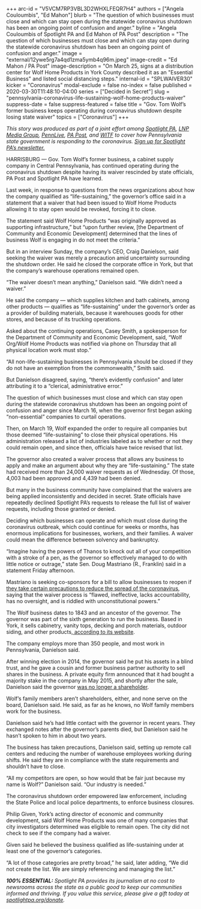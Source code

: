 +++
arc-id = "V5VCM7RP3VBL3D2WHXLFEQR7H4"
authors = ["Angela Couloumbis", "Ed Mahon"]
blurb = "The question of which businesses must close and which can stay open during the statewide coronavirus shutdown has been an ongoing point of confusion and anger."
byline = "Angela Couloumbis of Spotlight PA and Ed Mahon of PA Post"
description = "The question of which businesses must close and which can stay open during the statewide coronavirus shutdown has been an ongoing point of confusion and anger."
image = "external/12ywe5rg7a4qd1zma5ymb4q96m.jpeg"
image-credit = "Ed Mahon / PA Post"
image-description = "On March 25, signs at a distribution center for Wolf Home Products in York County described it as an \"Essential Business\" and listed social distancing steps."
internal-id = "SPLWAIVER30"
kicker = "Coronavirus"
modal-exclude = false
no-index = false
published = 2020-03-30T11:48:10-04:00
series = ["Decided in Secret"]
slug = "pennsylvania-coronavirus-life-sustaining-wolf-home-products-waiver"
suppress-date = false
suppress-featured = false
title = "Gov. Tom Wolf’s former business keeps operating during coronavirus shutdown despite losing state waiver"
topics = ["Coronavirus"]
+++

<i>This story was produced as part of a joint effort among </i><a href="https://www.spotlightpa.org/"><i>Spotlight PA</i></a><i>, </i><a href="https://lancasteronline.com/"><i>LNP Media Group</i></a><i>, </i><a href="https://www.pennlive.com/"><i>PennLive</i></a><i>, </i><a href="https://papost.org/"><i>PA Post</i></a><i>, and </i><a href="https://www.witf.org/"><i>WITF</i></a><i> to cover how Pennsylvania state government is responding to the coronavirus. </i><a href="https://www.spotlightpa.org/newsletters"><i>Sign up for Spotlight PA’s newsletter.</i></a>

HARRISBURG — Gov. Tom Wolf’s former business, a cabinet supply company in Central Pennsylvania, has continued operating during the coronavirus shutdown despite having its waiver rescinded by state officials, PA Post and Spotlight PA have learned.

Last week, in response to questions from the news organizations about how the company qualified as “life-sustaining,” the governor’s office said in a statement that a waiver that had been issued to Wolf Home Products allowing it to stay open would be revoked, forcing it to close.

The statement said Wolf Home Products “was originally approved as supporting infrastructure,” but “upon further review, [the Department of Community and Economic Development] determined that the lines of business Wolf is engaging in do not meet the criteria.”

But in an interview Sunday, the company’s CEO, Craig Danielson, said seeking the waiver was merely a precaution amid uncertainty surrounding the shutdown order. He said he closed the corporate office in York, but that the company’s warehouse operations remained open.

“The waiver doesn’t mean anything,” Danielson said. “We didn’t need a waiver.”

<script src="https://www.spotlightpa.org/embed.js" async></script><div data-spl-embed-version="1" data-spl-src="https://www.spotlightpa.org/embeds/donate/"></div>


He said the company — which supplies kitchen and bath cabinets, among other products — qualifies as “life-sustaining” under the governor’s order as a provider of building materials, because it warehouses goods for other stores, and because of its trucking operations.

Asked about the continuing operations, Casey Smith, a spokesperson for the Department of Community and Economic Development, said, “Wolf Org/Wolf Home Products was notified via phone on Thursday that all physical location work must stop.”

“All non-life-sustaining businesses in Pennsylvania should be closed if they do not have an exemption from the commonwealth,” Smith said.

But Danielson disagreed, saying, “there’s evidently confusion" and later attributing it to a “clerical, administrative error.”

The question of which businesses must close and which can stay open during the statewide coronavirus shutdown has been an ongoing point of confusion and anger since March 16, when the governor first began asking “non-essential” companies to curtail operations.

Then, on March 19, Wolf expanded the order to require all companies but those deemed “life-sustaining” to close their physical operations. His administration released a list of industries labeled as to whether or not they could remain open, and since then, officials have twice revised that list.

The governor also created a waiver process that allows any business to apply and make an argument about why they are “life-sustaining.” The state had received more than 24,000 waiver requests as of Wednesday. Of those, 4,003 had been approved and 4,439 had been denied.

But many in the business community have complained that the waivers are being applied inconsistently and decided in secret. State officials have repeatedly declined Spotlight PA’s requests to release the full list of waiver requests, including those granted or denied.

Deciding which businesses can operate and which must close during the coronavirus outbreak, which could continue for weeks or months, has enormous implications for businesses, workers, and their families. A waiver could mean the difference between solvency and bankruptcy.

“Imagine having the powers of Thanos to knock out all of your competition with a stroke of a pen, as the governor so effectively managed to do with little notice or outrage,” state Sen. Doug Mastriano (R., Franklin) said in a statement Friday afternoon.

Mastriano is seeking co-sponsors for a bill to allow businesses to reopen if<a href="https://www.legis.state.pa.us/cfdocs/Legis/CSM/showMemoPublic.cfm?chamber=S&SPick=20190&cosponId=31511"> they take certain precautions to reduce the spread of the coronavirus</a>, saying that the waiver process is “flawed, ineffective, lacks accountability, has no oversight, and is riddled with unconstitutional powers.”

<script src="https://www.spotlightpa.org/embed.js" async></script><div data-spl-embed-version="1" data-spl-src="https://www.spotlightpa.org/embeds/newsletter/"></div>

The Wolf business dates to 1843 and an ancestor of the governor. The governor was part of the sixth generation to run the business. Based in York, it sells cabinetry, vanity tops, decking and porch materials, outdoor siding, and other products,<a href="https://web.archive.org/20200331101539/https://www.wolfhomeproducts.com/press-room"> according to its website</a>.

The company employs more than 350 people, and most work in Pennsylvania, Danielson said.

After winning election in 2014, the governor said he put his assets in a blind trust, and he gave a cousin and former business partner authority to sell shares in the business. A private equity firm announced that it had bought a majority stake in the company in May 2015, and shortly after the sale, Danielson said the governor <a href="https://www.ydr.com/story/news/politics/2015/07/04/how-blind-is-gov-tom-wolfs-blind-trust/72224892/">was no longer a shareholder</a>.

Wolf’s family members aren’t shareholders, either, and none serve on the board, Danielson said. He said, as far as he knows, no Wolf family members work for the business.

Danielson said he’s had little contact with the governor in recent years. They exchanged notes after the governor’s parents died, but Danielson said he hasn’t spoken to him in about two years.

The business has taken precautions, Danielson said, setting up remote call centers and reducing the number of warehouse employees working during shifts. He said they are in compliance with the state requirements and shouldn’t have to close.

“All my competitors are open, so how would that be fair just because my name is Wolf?” Danielson said. “Our industry is needed.”

The coronavirus shutdown order empowered law enforcement, including the State Police and local police departments, to enforce business closures.

Philip Given, York’s acting director of economic and community development, said Wolf Home Products was one of many companies that city investigators determined was eligible to remain open. The city did not check to see if the company had a waiver.

Given said he believed the business qualified as life-sustaining under at least one of the governor’s categories.

“A lot of those categories are pretty broad,” he said, later adding, “We did not create the list. We are simply referencing and managing the list.”

<i><b>100% ESSENTIAL:</b></i><i> Spotlight PA provides its journalism at no cost to newsrooms across the state as a public good to keep our communities informed and thriving. If you value this service, please give a gift today at </i><a href="https://www.spotlightpa.org/donate"><i>spotlightpa.org/donate</i></a><i>.</i>

<script src="https://www.spotlightpa.org/embed.js" async></script><div data-spl-embed-version="1" data-spl-src="https://www.spotlightpa.org/embeds/tips/?tip_text=Do%20you%20have%20a%20tip%20about%20%3Cb%3Ehow%20Pa.'s%20government%20is%20responding%20to%20the%20coronavirus%3C%2Fb%3E%3F%20Tell%20us."></div>
